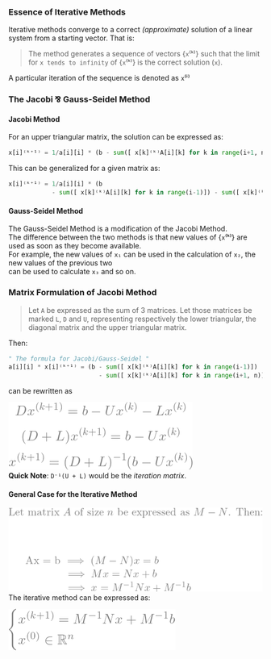 ### Essence of Iterative Methods
Iterative methods converge to a correct *(approximate)* solution of a linear system from a starting vector. That is:  
> The method generates a sequence of vectors {`x`⁽ᵏ⁾} 
such that the limit for `x tends to infinity` of {`x`⁽ᵏ⁾} is the correct solution (`x`).  

A particular iteration of the sequence is denoted as `x`⁽ⁱ⁾
### The Jacobi ⅋ Gauss-Seidel Method
#### Jacobi Method
For an upper triangular matrix, the solution can be expressed as:  
```python
x[i]⁽ᵏ⁺¹⁾ = 1/a[i][i] * (b - sum([ x[k]⁽ᵏ⁾A[i][k] for k in range(i+1, n)]))
```
This can be generalized for a given matrix as:
```python
x[i]⁽ᵏ⁺¹⁾ = 1/a[i][i] * (b
            - sum([ x[k]⁽ᵏ⁾A[i][k] for k in range(i-1)]) - sum([ x[k]⁽ᵏ⁾A[i][k] for k in range(i+1, n)]))
```
#### Gauss-Seidel Method
The Gauss-Seidel Method is a modification of the Jacobi Method.  
The difference between the two methods is that new values of {`x`⁽ᵏ⁾} are used as soon as they become available.  
For example, the new values of `x₁` can be used in the calculation of `x₂`, the new values of the previous two  
can be used to calculate `x₃` and so on.

### Matrix Formulation of Jacobi Method
> Let `A` be expressed as the sum of 3 matrices. Let those matrices be marked `L`, `D` and `U`, 
representing respectively the lower triangular, the diagonal matrix and the upper triangular matrix.  

Then:
```python
" The formula for Jacobi/Gauss-Seidel "
a[i][i] * x[i]⁽ᵏ⁺¹⁾ = (b - sum([ x[k]⁽ᵏ⁾A[i][k] for k in range(i-1)])
                         - sum([ x[k]⁽ᵏ⁾A[i][k] for k in range(i+1, n)]))
```
can be rewritten as  

![dlu](/img/resolution/dlu.png)  
**Quick Note**: `D⁻¹(U + L)` would be the *iteration matrix*.  
#### General Case for the Iterative Method
![iter](/img/resolution/iter.png)  
[]()
The iterative method can be expressed as:  

![equ1](/img/resolution/equ1.png)  
